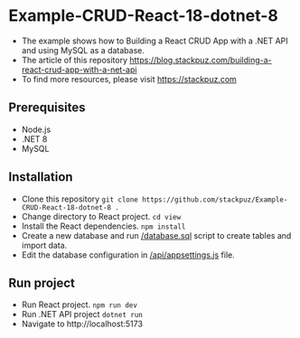 # Example-CRUD-React-18-dotnet-8
- The example shows how to Building a React CRUD App with a .NET API and using MySQL as a database.
- The article of this repository https://blog.stackpuz.com/building-a-react-crud-app-with-a-net-api
- To find more resources, please visit https://stackpuz.com

## Prerequisites
- Node.js
- .NET 8
- MySQL

## Installation
- Clone this repository `git clone https://github.com/stackpuz/Example-CRUD-React-18-dotnet-8 .`
- Change directory to React project. `cd view`
- Install the React dependencies. `npm install`
- Create a new database and run [/database.sql](/database.sql) script to create tables and import data.
- Edit the database configuration in [/api/appsettings.js](/api/appsettings.json) file.

## Run project

- Run React project. `npm run dev`
- Run .NET API project `dotnet run`
- Navigate to http://localhost:5173